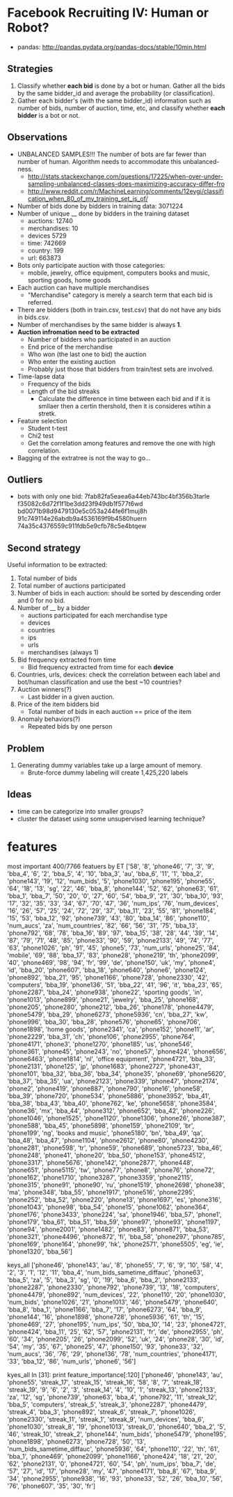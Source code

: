 # Facebook Recruiting IV: Human or Robot?

* pandas: http://pandas.pydata.org/pandas-docs/stable/10min.html

## Strategies

1. Classify whether **each bid** is done by a bot or human. Gather all the
   bids by the same bidder_id and average the probability (or
   classification).
2. Gather each bidder's (with the same bidder_id) information such as
   number of bids, number of auction, time, etc, and classify whether
   **each bidder** is a bot or not.

## Observations

* UNBALANCED SAMPLES!!! The number of bots are far fewer than number
  of human. Algorithm needs to accommodate this unbalanced-ness.
    * http://stats.stackexchange.com/questions/17225/when-over-under-sampling-unbalanced-classes-does-maximizing-accuracy-differ-fro
    * http://www.reddit.com/r/MachineLearning/comments/12evgi/classification_when_80_of_my_training_set_is_of/
* Number of bids done by bidders in training data: 3071224
* Number of unique __ done by bidders in the training dataset
    * auctions: 12740
    * merchandises: 10
    * devices 5729
    * time: 742669
    * country: 199
    * url: 663873
* Bots only participate auction with those categories:
    * mobile, jewelry, office equipment, computers books and
    music, sporting goods, home goods
* Each auction can have multiple merchandises
    * "Merchandise" category is merely a search term that each bid is
    referred.
* There are bidders (both in train.csv, test.csv) that do not have any
  bids in bids.csv.
* Number of merchandises by the same bidder is always **1**.
* **Auction infromation need to be extracted**
    * Number of bidders who participated in an auction
    * End price of the merchandise
    * Who won (the last one to bid) the auction
    * Who enter the existing auction
    * Probably just those that bidders from train/test sets are
      involved.
* Time-lapse data
    * Frequency of the bids
    * Length of the bid streaks
      * Calculate the difference in time between each bid and if it is
        smllaer then a certin thershold, then it is consideres wtihin
        a stretk.
* Feature selection
    * Student t-test
    * Chi2 test
    * Get the correlation among features and remove the one with high
      correlation.
* Bagging of the extratree is not the way to go...

## Outliers

* bots with only one bid:
7fab82fa5eaea6a44eb743bc4bf356b3tarle
f35082c6d72f1f1be3dd23f949db1f577t6wd
bd0071b98d9479130e5c053a244fe6f1muj8h
91c749114e26abdb9a4536169f9b4580huern
74a35c4376559c911fdb5e9cfb78c5e4btqew


## Second strategy

Useful information to be extracted:

1. Total number of bids
2. Total number of auctions participated
3. Number of bids in each auction: should be sorted by descending order
   and 0 for no bid.
4. Number of __ by a bidder
    * auctions participated for each merchandise type 
    * devices
    * countries
    * ips
    * urls
    * merchandises (always 1)
5. Bid frequency extracted from time
    * Bid frequency extracted from time for each **device**
6. Countries, urls, devices: check the correlation between each label and bot/human
   classification and use the best ~10 countries?
7. Auction winners(?)
    * Last bidder in a given auction.
8. Price of the item bidders bid
    * Total number of bids in each auction == price of the item
9. Anomaly behaviors(?)
    * Repeated bids by one person

## Problem

1. Generating dummy variables take up a large amount of memory.
    * Brute-force dummy labeling will create 1,425,220 labels


## Ideas

* time can be categorize into smaller groups?
* cluster the dataset using some unsupervised learning technique?







# features

most important 400/7766 featuers by ET
['58', '8', 'phone46', '7', '3', '9', 'bba_4', '6', '2', 'bba_5', '4', '10', 'bba_3', 'au', 'bba_6', '11', '1', 'bba_2', 'phone143', '19', '12', 'num_bids', '5', 'phone1030', 'phone195', 'phone55', '64', '18', '13', 'sg', '22', '46', 'bba_8', 'phone144', '52', '62', 'phone63', '61', 'bba_1', 'bba_7', '50', '20', '0', '27', '60', '54', 'bba_9', '21', '30', 'bba_10', '93', '17', '32', '35', '33', '34', '67', '70', '47', '36', 'num_ips', '76', 'num_devices', '16', '26', '57', '25', '24', '72', '29', '37', 'bba_11', '23', '55', '81', 'phone184', '15', '53', 'bba_12', '92', 'phone739', '43', '80', 'bba_14', '86', 'phone110', 'num_aucs', 'za', 'num_countries', '82', '66', '56', '31', '75', 'bba_13', 'phone792', '68', '78', 'bba_16', '89', '97', 'bba_15', '38', '28', '44', '39', '14', '87', '79', '71', '48', '85', 'phone33', '90', '59', 'phone2133', '49', '74', '77', '63', 'phone1026', 'ph', '91', '45', 'phone5', '73', 'num_urls', 'phone25', '84', 'mobile', '69', '88', 'bba_17', '83', 'phone28', 'phone219', 'th', 'phone2099', '40', 'phone469', '98', '94', 'fr', '99', 'de', 'phone150', 'uk', 'my', 'phone4', 'id', 'bba_20', 'phone607', 'bba_18', 'phone640', 'phone6', 'phone124', 'phone892', 'bba_21', '95', 'phone1166', 'phone728', 'phone2330', '42', 'computers', 'bba_19', 'phone136', '51', 'bba_22', '41', '96', 'it', 'bba_23', '65', 'phone2287', 'bba_24', 'phone938', 'phone22', 'sporting goods', 'in', 'phone1013', 'phone899', 'phone21', 'jewelry', 'bba_25', 'phone168', 'phone205', 'phone280', 'phone212', 'bba_26', 'phone178', 'phone4479', 'phone5479', 'bba_29', 'phone6273', 'phone5936', 'cn', 'bba_27', 'kw', 'phone996', 'bba_30', 'bba_28', 'phone576', 'phone65', 'phone706', 'phone1898', 'home goods', 'phone2341', 'ca', 'phone152', 'phone11', 'ar', 'phone2229', 'bba_31', 'ch', 'phone106', 'phone2955', 'phone764', 'phone4171', 'phone3', 'phone1270', 'phone185', 'us', 'phone546', 'phone361', 'phone45', 'phone243', 'no', 'phone57', 'phone424', 'phone656', 'phone6463', 'phone1814', 'nl', 'office equipment', 'phone4721', 'bba_33', 'phone2131', 'phone125', 'jp', 'phone1683', 'phone2727', 'phone431', 'phone101', 'bba_32', 'bba_36', 'bba_34', 'phone35', 'phone69', 'phone5620', 'bba_37', 'bba_35', 'ua', 'phone2123', 'phone339', 'phone47', 'phone2174', 'phone2', 'phone419', 'phone887', 'phone790', 'phone16', 'phone58', 'bba_39', 'phone720', 'phone534', 'phone5886', 'phone3952', 'bba_41', 'bba_38', 'bba_43', 'bba_40', 'phone762', 'ke', 'phone5658', 'phone3584', 'phone36', 'mx', 'bba_44', 'phone312', 'phone652', 'bba_42', 'phone226', 'phone1046', 'phone1525', 'phone1120', 'phone1306', 'phone26', 'phone387', 'phone588', 'bba_45', 'phone5898', 'phone159', 'phone2109', 'br', 'phone199', 'ng', 'books and music', 'phone5180', 'bn', 'bba_49', 'qa', 'bba_48', 'bba_47', 'phone1104', 'phone2612', 'phone80', 'phone4230', 'phone281', 'phone598', 'tr', 'phone59', 'phone689', 'phone5723', 'bba_46', 'phone248', 'phone41', 'phone20', 'bba_50', 'phone153', 'phone4512', 'phone3317', 'phone5676', 'phone142', 'phone2877', 'phone448', 'phone651', 'phone5115', 'tw', 'phone77', 'phone8', 'phone76', 'phone72', 'phone162', 'phone1710', 'phone3287', 'phone3359', 'phone2115', 'phone315', 'phone91', 'phone90', 'ru', 'phone1519', 'phone2698', 'phone38', 'ma', 'phone348', 'bba_55', 'phone1917', 'phone516', 'phone2295', 'phone252', 'bba_52', 'phone220', 'phone13', 'phone1697', 'es', 'phone316', 'phone1043', 'phone98', 'bba_54', 'phone15', 'phone1062', 'phone364', 'phone176', 'phone3433', 'phone224', 'sa', 'phone1946', 'bba_57', 'phone1', 'phone179', 'bba_61', 'bba_51', 'bba_59', 'phone97', 'phone93', 'phone1197', 'phone94', 'phone2001', 'phone1482', 'phone83', 'phone871', 'bba_53', 'phone321', 'phone4496', 'phone872', 'fi', 'bba_58', 'phone297', 'phone785', 'phone169', 'phone164', 'phone99', 'hk', 'phone2571', 'phone5505', 'eg', 'ie', 'phone1320', 'bba_56']

keys_all
['phone46', 'phone143', 'au', '8', 'phone55', '7', '6', '9', '10', '58', '4', '2', '3', '1', '12', '11', 'bba_4', 'num_bids_sametime_diffauc', 'phone63', 'bba_5', 'za', '5', 'bba_3', 'sg', '0', '19', 'bba_6', 'bba_2', 'phone2133', 'phone2287', 'phone2330', 'phone792', 'phone739', '13', '18', 'computers', 'phone4479', 'phone892', 'num_devices', '22', 'phone110', '20', 'phone1030', 'num_bids', 'phone1026', '21', 'phone1013', '46', 'phone5479', 'phone640', 'bba_8', 'bba_1', 'phone1166', 'bba_7', '17', 'phone6273', '64', 'bba_9', 'phone144', '16', 'phone1898', 'phone728', 'phone5936', '61', 'th', '15', 'phone469', '27', 'phone195', 'num_ips', '50', 'bba_10', '14', '23', 'phone4721', 'phone424', 'bba_11', '25', '62', '57', 'phone2131', 'fr', 'de', 'phone2955', 'ph', '60', '34', 'phone205', '26', 'phone2099', '52', 'uk', '24', 'phone28', '30', 'id', '54', 'my', '35', '67', 'phone25', '47', 'phone150', '93', 'phone33', '32', 'num_aucs', '36', '76', '29', 'phone136', '78', 'num_countries', 'phone4171', '33', 'bba_12', '86', 'num_urls', 'phone6', '56']


kyes_all
In [31]: print feature_importance[:120]
['phone46', 'phone143', 'au', 'phone55', 'streak_17', 'streak_15', 'streak_16', '58', '8', '7', 'streak_18', 'streak_19', '9', '6', '2', '3', 'streak_14', '4', '10', '1', 'streak_13', 'phone2133', 'za', '12', 'sg', 'phone739', 'phone63', 'bba_4', 'phone792', '11', 'streak_12', 'bba_5', 'computers', 'streak_5', 'streak_3', 'phone2287', 'phone4479', 'streak_4', 'bba_3', 'phone892', 'streak_6', 'streak_7', 'phone1026', 'phone2330', 'streak_11', 'streak_1', 'streak_9', 'num_devices', 'bba_6', 'phone1030', 'streak_8', '19', 'phone1013', 'streak_0', 'phone640', 'bba_2', '5', '46', 'streak_10', 'streak_2', 'phone144', 'num_bids', 'phone5479', 'phone195', 'phone1898', 'phone6273', 'phone728', '50', '13', 'num_bids_sametime_diffauc', 'phone5936', '64', 'phone110', '22', 'th', '61', 'bba_1', 'phone469', 'phone2099', 'phone1166', 'phone424', '18', '21', '20', '62', 'phone2131', '0', 'phone4721', '60', '54', 'ph', 'num_ips', 'bba_7', 'de', '57', '27', 'id', '17', 'phone28', 'my', '47', 'phone4171', 'bba_8', '67', 'bba_9', '34', 'phone2955', 'phone938', '16', '93', 'phone33', '52', '26', 'bba_10', '56', '76', 'phone607', '35', '30', 'fr']
